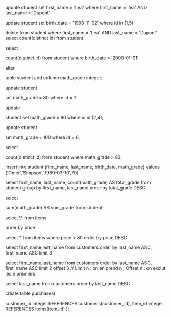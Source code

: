 <!-- Exercise 1
1. ‘lea Dupont’ was inserted wrong. Update her first_name to uppercase. -->
update student set first\_name = 'Lea' where first\_name = 'lea' AND
last\_name = 'Dupont' ​
<!-- 2. ‘Lea Dupont’ and ‘Marc Dupont’ are twins, they should have the same birth_date. Update both their birth_date to 02/11/1998 -->
update student set birth\_date = '1998-11-02' where id in (1,5) ​
<!-- 3. Delete the record where “Lea” is the first_name and ‘Dupont’ is the last_name -->
delete from student where first\_name = 'Lea' AND last\_name = 'Dupont'
​ <!-- Count how many students are in the table --> select
count(distinct id) from student ​
<!-- Count how many students were born after 1/01/2000 --> select
count(distinct id) from student where birth\_date \> '2000-01-01' ​
<!-- Add a column to the table student, called math_grade --> alter
table student add column math\_grade integer; ​
<!-- Add the grade 80 to the student which id is 1 --> update student
set math\_grade = 80 where id = 1 ​
<!-- Add the grade 90 to the students which id are 2 and 4 --> update
student set math\_grade = 90 where id in (2,4); ​
<!-- Add the grade 100 to the student which id is 6 --> update student
set math\_grade = 100 where id = 6; ​
<!-- Count how many students have a grade bigger than 83 --> select
count(distinct id) from student where math\_grade \> 83; ​
<!-- Add another student named Omer Simpson with the same birth_date (as the one already in the table). Give him the grade 70 -->
insert into student (first\_name, last\_name, birth\_date, math\_grade)
values ('Omer','Simpson','1980-03-10',70) ​
<!-- Count how many grades have each student (depending on their first and last name). Use an alias called total_grade to fetch the grades. (Omer Simpson should have 2 grades). Hint : use GROUP BY -->
select first\_name, last\_name, count(math\_grade) AS total\_grade from
student group by first\_name, last\_name order by total\_grade DESC ​
<!-- Do the sum of the grades of all the students --> select
sum(math\_grade) AS sum\_grade from student; ​ <!-- Exercise 2 -->
<!-- Use SQL to get the following from the database:
All items, ordered by price (lowest to highest) --> select \* from items
order by price ​
<!-- Items with a price above 80, ordered by price (highest to lowest) -->
select \* from items where price \> 80 order by price DESC ​
<!-- The first 3 customers in alphabetical order (A-Z) – exclude ‘id’ from the results. -->
select first\_name,last\_name from customers order by last\_name ASC,
first\_name ASC limit 3 ​
<!-- The last 2 customers in alphabetical order (A-Z) – exclude ‘id’ from the results. -->
select first\_name,last\_name from customers order by last\_name ASC,
first\_name ASC limit 2 offset 3 // Limit n : on en prend n ; Offset n :
on exclut les n premiers ​
<!-- All last names (no other columns!), in reverse alphabetical order (Z-A) -->
select last\_name from customers order by last\_name DESC ​
<!-- Create a table named purchases. It should have 2 columns : custumer_id and item_id. These columns are references from the tables customers and items
Edit the data of the purchases table: --> create table purchases(
customer\_id integer REFERENCES customers(customer\_id), item\_id
integer REFERENCES items(item\_id) ); ​
<!-- Add a row which references a customer by ID, but does not reference an item by ID (leave it blank). Does this work? Why/why not?
Add 5 rows which reference existing customers and items. -->
